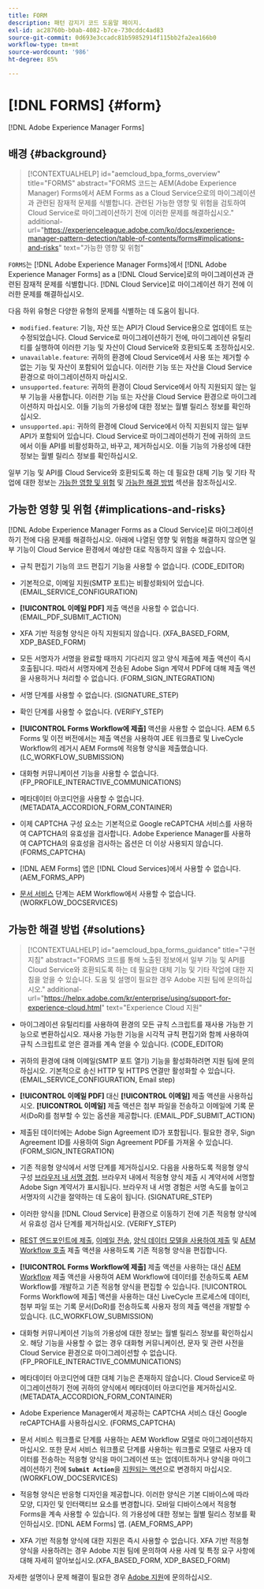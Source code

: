 ```yaml
---
title: FORM
description: 패턴 감지기 코드 도움말 페이지.
exl-id: ac28760b-b0ab-4082-b7ce-730cddc4ad83
source-git-commit: 0d693e3ccadc81b59852914f115bb2fa2ea166b0
workflow-type: tm+mt
source-wordcount: '986'
ht-degree: 85%

---
```


# [!DNL FORMS] {#form}

[!DNL Adobe Experience Manager Forms]

## 배경 {#background}

>[!CONTEXTUALHELP]
>id="aemcloud_bpa_forms_overview"
>title="FORMS"
>abstract="FORMS 코드는 AEM(Adobe Experience Manager) Forms에서 AEM Forms as a Cloud Service으로의 마이그레이션과 관련된 잠재적 문제를 식별합니다. 관련된 가능한 영향 및 위험을 검토하여 Cloud Service로 마이그레이션하기 전에 이러한 문제를 해결하십시오."
>additional-url="https://experienceleague.adobe.com/ko/docs/experience-manager-pattern-detection/table-of-contents/forms#implications-and-risks" text="가능한 영향 및 위험"

`FORMS`는 [!DNL Adobe Experience Manager Forms]에서 [!DNL Adobe Experience Manager Forms] as a [!DNL Cloud Service]로의 마이그레이션과 관련된 잠재적 문제를 식별합니다. [!DNL Cloud Service]로 마이그레이션 하기 전에 이러한 문제를 해결하십시오.

다음 하위 유형은 다양한 유형의 문제를 식별하는 데 도움이 됩니다.

* `modified.feature`: 기능, 자산 또는 API가 Cloud Service용으로 업데이트 또는 수정되었습니다. Cloud Service로 마이그레이션하기 전에, 마이그레이션 유틸리티를 실행하여 이러한 기능 및 자산이 Cloud Service와 호환되도록 조정하십시오.
* `unavailable.feature`: 귀하의 환경에 Cloud Service에서 사용 또는 제거할 수 없는 기능 및 자산이 포함되어 있습니다. 이러한 기능 또는 자산을 Cloud Service 환경으로 마이그레이션하지 마십시오.
* `unsupported.feature`: 귀하의 환경이 Cloud Service에서 아직 지원되지 않는 일부 기능을 사용합니다. 이러한 기능 또는 자산을 Cloud Service 환경으로 마이그레이션하지 마십시오. 이들 기능의 가용성에 대한 정보는 월별 릴리스 정보를 확인하십시오.
* `unsupported.api`: 귀하의 환경에 Cloud Service에서 아직 지원되지 않는 일부 API가 포함되어 있습니다. Cloud Service로 마이그레이션하기 전에 귀하의 코드에서 이들 API를 비활성화하고, 바꾸고, 제거하십시오. 이들 기능의 가용성에 대한 정보는 월별 릴리스 정보를 확인하십시오.

일부 기능 및 API를 Cloud Service와 호환되도록 하는 데 필요한 대체 기능 및 기타 작업에 대한 정보는 [가능한 영향 및 위험](#implications-and-risks) 및 [가능한 해결 방법](#solutions) 섹션을 참조하십시오.

## 가능한 영향 및 위험 {#implications-and-risks}

[!DNL Adobe Experience Manager Forms as a Cloud Service]로 마이그레이션 하기 전에 다음 문제를 해결하십시오. 아래에 나열된 영향 및 위험을 해결하지 않으면 일부 기능이 Cloud Service 환경에서 예상한 대로 작동하지 않을 수 있습니다.

* 규칙 편집기 기능의 코드 편집기 기능을 사용할 수 없습니다. (CODE_EDITOR)

* 기본적으로, 이메일 지원(SMTP 포트)는 비활성화되어 있습니다. (EMAIL_SERVICE_CONFIGURATION)

* **[!UICONTROL 이메일 PDF]** 제출 액션을 사용할 수 없습니다. (EMAIL_PDF_SUBMIT_ACTION)

* XFA 기반 적응형 양식은 아직 지원되지 않습니다. (XFA_BASED_FORM, XDP_BASED_FORM)

* 모든 서명자가 서명을 완료할 때까지 기다리지 않고 양식 제출에 제출 액션이 즉시 호출됩니다. 따라서 서명자에게 전송된 Adobe Sign 계약서 PDF에 대해 제출 액션을 사용하거나 처리할 수 없습니다. (FORM_SIGN_INTEGRATION)

* 서명 단계를 사용할 수 없습니다. (SIGNATURE_STEP)

* 확인 단계를 사용할 수 없습니다. (VERIFY_STEP)

* **[!UICONTROL Forms Workflow에 제출]** 액션을 사용할 수 없습니다. AEM 6.5 Forms 및 이전 버전에서는 제출 액션을 사용하여 JEE 워크플로 및 LiveCycle Workflow의 레거시 AEM Forms에 적응형 양식을 제출했습니다. (LC_WORKFLOW_SUBMISSION)

* 대화형 커뮤니케이션 기능을 사용할 수 없습니다. (FP_PROFILE_INTERACTIVE_COMMUNICATIONS)

* 메타데이터 아코디언을 사용할 수 없습니다. (METADATA_ACCORDION_FORM_CONTAINER)

* 이제 CAPTCHA 구성 요소는 기본적으로 Google reCAPTCHA 서비스를 사용하여 CAPTCHA의 유효성을 검사합니다. Adobe Experience Manager를 사용하여 CAPTCHA의 유효성을 검사하는 옵션은 더 이상 사용되지 않습니다. (FORMS_CAPTCHA)

* [!DNL AEM Forms] 앱은 [!DNL Cloud Services]에서 사용할 수 없습니다. (AEM_FORMS_APP)

* [문서 서비스](https://experienceleague.adobe.com/ko/docs/experience-manager-65/content/forms/install-aem-forms/osgi-installation/install-configure-document-services#deployment-topology) 단계는 AEM Workflow에서 사용할 수 없습니다. (WORKFLOW_DOCSERVICES)

## 가능한 해결 방법 {#solutions}

>[!CONTEXTUALHELP]
>id="aemcloud_bpa_forms_guidance"
>title="구현 지침"
>abstract="FORMS 코드를 통해 노출된 정보에서 일부 기능 및 API를 Cloud Service와 호환되도록 하는 데 필요한 대체 기능 및 기타 작업에 대한 지침을 얻을 수 있습니다. 도움 및 설명이 필요한 경우 Adobe 지원 팀에 문의하십시오."
>additional-url="https://helpx.adobe.com/kr/enterprise/using/support-for-experience-cloud.html" text="Experience Cloud 지원"

* 마이그레이션 유틸리티를 사용하여 환경의 모든 규칙 스크립트를 재사용 가능한 기능으로 변환하십시오. 재사용 가능한 기능을 시각적 규칙 편집기와 함께 사용하여 규칙 스크립트로 얻은 결과를 계속 얻을 수 있습니다. (CODE_EDITOR)

* 귀하의 환경에 대해 이메일(SMTP 포트 열기) 기능을 활성화하려면 지원 팀에 문의하십시오. 기본적으로 송신 HTTP 및 HTTPS 연결만 활성화할 수 있습니다. (EMAIL_SERVICE_CONFIGURATION, Email step)

* **[!UICONTROL 이메일 PDF]** 대신 **[!UICONTROL 이메일]** 제출 액션을 사용하십시오. **[!UICONTROL 이메일]** 제출 액션은 첨부 파일을 전송하고 이메일에 기록 문서(DoR)를 첨부할 수 있는 옵션을 제공합니다. (EMAIL_PDF_SUBMIT_ACTION)

* 제출된 데이터에는 Adobe Sign Agreement ID가 포함됩니다. 필요한 경우, Sign Agreement ID를 사용하여 Sign Agreement PDF를 가져올 수 있습니다. (FORM_SIGN_INTEGRATION)

* 기존 적응형 양식에서 서명 단계를 제거하십시오. 다음을 사용하도록 적응형 양식 구성 [브라우저 내 서명 경험](https://blog.developer.adobe.com/using-adobe-sign-to-e-sign-an-adaptive-form-heres-the-best-way-to-do-it-dc3e15f9b684). 브라우저 내에서 적응형 양식 제출 시 계약서에 서명할 Adobe Sign 계약서가 표시됩니다. 브라우저 내 서명 경험은 서명 속도를 높이고 서명자의 시간을 절약하는 데 도움이 됩니다. (SIGNATURE_STEP)

* 이러한 양식을 [!DNL Cloud Service] 환경으로 이동하기 전에 기존 적응형 양식에서 유효성 검사 단계를 제거하십시오. (VERIFY_STEP)

* [REST 엔드포인트에 제출](https://experienceleague.adobe.com/ko/docs/experience-manager-cloud-service/content/forms/adaptive-forms-authoring/authoring-adaptive-forms-foundation-components/configure-submit-actions-and-metadata-submission/configuring-submit-actions#submit-to-rest-endpoint), [이메일 전송](https://experienceleague.adobe.com/ko/docs/experience-manager-cloud-service/content/forms/adaptive-forms-authoring/authoring-adaptive-forms-foundation-components/configure-submit-actions-and-metadata-submission/configuring-submit-actions#send-email), [양식 데이터 모델을 사용하여 제출](https://experienceleague.adobe.com/ko/docs/experience-manager-cloud-service/content/forms/adaptive-forms-authoring/authoring-adaptive-forms-foundation-components/configure-submit-actions-and-metadata-submission/configuring-submit-actions#submit-using-form-data-model) 및 [AEM Workflow 호출](https://experienceleague.adobe.com/ko/docs/experience-manager-cloud-service/content/forms/adaptive-forms-authoring/authoring-adaptive-forms-foundation-components/configure-submit-actions-and-metadata-submission/configuring-submit-actions#invoke-an-aem-workflow) 제출 액션을 사용하도록 기존 적응형 양식을 편집합니다.

* **[!UICONTROL Forms Workflow에 제출]** 제출 액션을 사용하는 대신 [AEM Workflow](https://experienceleague.adobe.com/ko/docs/experience-manager-cloud-service/content/forms/adaptive-forms-authoring/authoring-adaptive-forms-foundation-components/configure-submit-actions-and-metadata-submission/configuring-submit-actions#invoke-an-aem-workflow) 제출 액션을 사용하여 AEM Workflow에 데이터를 전송하도록 AEM Workflow를 개발하고 기존 적응형 양식을 편집할 수 있습니다. [!UICONTROL Forms Workflow에 제출] 액션을 사용하는 대신 LiveCycle 프로세스에 데이터, 첨부 파일 또는 기록 문서(DoR)를 전송하도록 사용자 정의 제출 액션을 개발할 수 있습니다. (LC_WORKFLOW_SUBMISSION)

* 대화형 커뮤니케이션 기능의 가용성에 대한 정보는 월별 릴리스 정보를 확인하십시오. 해당 기능을 사용할 수 없는 경우 대화형 커뮤니케이션, 문자 및 관련 사전을 Cloud Service 환경으로 마이그레이션할 수 없습니다. (FP_PROFILE_INTERACTIVE_COMMUNICATIONS)

* 메타데이터 아코디언에 대한 대체 기능은 존재하지 않습니다. Cloud Service로 마이그레이션하기 전에 귀하의 양식에서 메타데이터 아코디언을 제거하십시오.(METADATA_ACCORDION_FORM_CONTAINER)

* Adobe Experience Manager에서 제공하는 CAPTCHA 서비스 대신 Google reCAPTCHA를 사용하십시오. (FORMS_CAPTCHA)

* 문서 서비스 워크플로 단계를 사용하는 AEM Workflow 모델로 마이그레이션하지 마십시오. 또한 문서 서비스 워크플로 단계를 사용하는 워크플로 모델로 사용자 데이터를 전송하는 적응형 양식을 마이그레이션 또는 업데이트하거나 양식을 마이그레이션하기 전에 **`Submit Action`**&#x200B;을 [지원되는 액션](https://experienceleague.adobe.com/ko/docs/experience-manager-cloud-service/content/forms/adaptive-forms-authoring/authoring-adaptive-forms-foundation-components/configure-submit-actions-and-metadata-submission/configuring-submit-actions)으로 변경하지 마십시오. (WORKFLOW_DOCSERVICES)

* 적응형 양식은 반응형 디자인을 제공합니다. 이러한 양식은 기본 디바이스에 따라 모양, 디자인 및 인터랙티브 요소를 변경합니다. 모바일 디바이스에서 적응형 Forms을 계속 사용할 수 있습니다. 의 가용성에 대한 정보는 월별 릴리스 정보를 확인하십시오. [!DNL AEM Forms] 앱. (AEM_FORMS_APP)

* XFA 기반 적응형 양식에 대한 지원은 즉시 사용할 수 없습니다. XFA 기반 적응형 양식을 사용하려는 경우 Adobe 지원 팀에 문의하여 사용 사례 및 특정 요구 사항에 대해 자세히 알아보십시오.(XFA_BASED_FORM, XDP_BASED_FORM)

자세한 설명이나 문제 해결이 필요한 경우 [Adobe 지원](https://helpx.adobe.com/kr/enterprise/using/support-for-experience-cloud.html)에 문의하십시오.
